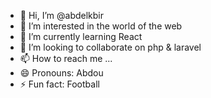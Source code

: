 - 👋 Hi, I’m @abdelkbir
- 👀 I’m interested in the world of the web
- 🌱 I’m currently learning React
- 💞️ I’m looking to collaborate on php & laravel
- 📫 How to reach me ...
- 😄 Pronouns: Abdou
- ⚡ Fun fact: Football 

<!---
abdelkbire/abdelkbire is a ✨ special ✨ repository because its `README.md` (this file) appears on your GitHub profile.
You can click the Preview link to take a look at your changes.
--->
